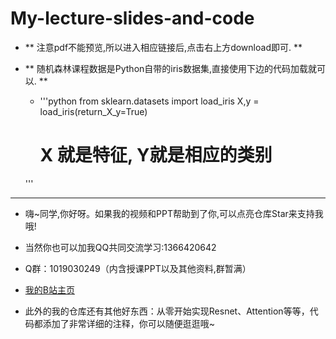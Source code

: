 # My-lecture-slides-and-code

- ** 注意pdf不能预览,所以进入相应链接后,点击右上方download即可. **
- ** 随机森林课程数据是Python自带的iris数据集,直接使用下边的代码加载就可以. **
  - '''python
       from sklearn.datasets import load_iris
       X,y = load_iris(return_X_y=True)
       # X 就是特征, Y就是相应的类别
  
  '''
- ----
- 嗨~同学,你好呀。如果我的视频和PPT帮助到了你,可以点亮仓库Star来支持我哦!

- 当然你也可以加我QQ共同交流学习:1366420642

- Q群：1019030249（内含授课PPT以及其他资料,群暂满）

- [我的B站主页](https://space.bilibili.com/294132471)

- 此外的我的仓库还有其他好东西：从零开始实现Resnet、Attention等等，代码都添加了非常详细的注释，你可以随便逛逛哦~
